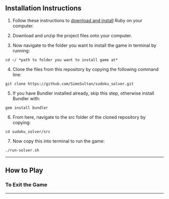﻿<!-- ![Tron Light Cycle Clone logo](https://github.com/xxKeefer/TronClone/blob/master/docs/logo.png) -->



## Installation Instructions

1. Follow these instructions to [download and install](https://www.ruby-lang.org/en/documentation/installation/) Ruby on your computer. 
2. Download and unzip the project files onto your computer. 

3. Now navigate to the folder you want to install the game in terminal by running:

```
cd ~/ *path to folder you want to install game at*
```

4. Clone the files from this repository by copying the following command line:

```
git clone https://github.com/SimoSultan/sudoku_solver.git
```

5. If you have Bundler installed already, skip this step, otherwise install Bundler with:

```
gem install bundler
```

6. From here, navigate to the src folder of the cloned repository by copying:

```
cd sudoku_solver/src
```

7. Now copy this into terminal to run the game:

```
./run-solver.sh
```


---

## How to Play

<!-- To work your way through the game, please use your arrow keys to select the response you would like to give.
Once you are happy with your selection, you can use 'Enter' key to select your option.

Also, there are 2 times where you are required to type in information. When entering your name, and when if you would like to restart the game again. 
If an appropriate response is not received, the game will ask you again to submit your answer.

You may need to use Google to find a solution to question. You can use any internet browser and navigate to [Google](https://www.google.com.au/). Include the word 'ruby' when you are searching to find appropriate answers to the questions provided. -->

### To Exit the Game

<!-- There are multiple ways to exit out the the game when you are playing. You can choose the option 'I Give Up', or type in 'quit' in the respective areas. Alteratively, you can finish the game you started and choose not to restart with 'n' when the option is provided.

Also, you can hard exit the game by pressing 'Ctrl + c' on your keyboard. Alternatively, you can close your terminal instance with the red 'X' in the top left corner (if you're using a Mac) or the top right (if you're using Windows). -->

---
